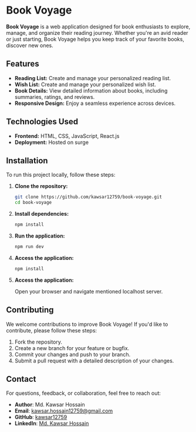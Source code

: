 # Book Voyage

**Book Voyage** is a web application designed for book enthusiasts to explore, manage, and organize their reading journey. Whether you're an avid reader or just starting, Book Voyage helps you keep track of your favorite books, discover new ones.


## Features
- **Reading List:** Create and manage your personalized reading list.
- **Wish List:** Create and manage your personalized wish list.
- **Book Details:** View detailed information about books, including summaries, ratings, and reviews.
- **Responsive Design:** Enjoy a seamless experience across devices.

## Technologies Used
- **Frontend:** HTML, CSS, JavaScript, React.js
- **Deployment:** Hosted on surge

## Installation
To run this project locally, follow these steps:
1. **Clone the repository:**
   ```bash
   git clone https://github.com/kawsar12759/book-voyage.git
   cd book-voyage 
   ```
2. **Install dependencies:**
   ```bash
   npm install
   ```
3. **Run the application:**
   ```bash
   npm run dev
   ```
4. **Access the application:**
   ```bash
   npm install
   ```
5. **Access the application:**

   Open your browser and navigate mentioned localhost server.


## Contributing
We welcome contributions to improve Book Voyage! If you'd like to contribute, please follow these steps:
1. Fork the repository.
2. Create a new branch for your feature or bugfix.
3. Commit your changes and push to your branch.
4. Submit a pull request with a detailed description of your changes.

## Contact

For questions, feedback, or collaboration, feel free to reach out:

- **Author**: Md. Kawsar Hossain
- **Email**: [kawsar.hossain12759@gmail.com](mailto:kawsar.hossain12759@gmail.com)
- **GitHub**: [kawsar12759](https://github.com/kawsar12759)
- **LinkedIn**: [Md. Kawsar Hossain](https://www.linkedin.com/in/kawsar-hossain-antor/)